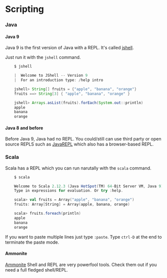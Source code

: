 Scripting
=========
    
### Java 

#### Java 9
Java 9 is the first version of Java with a REPL. It's called
[jshell](https://docs.oracle.com/javase/9/tools/jshell.htm#JSWOR-GUID-C337353B-074A-431C-993F-60C226163F00).

Just run it with the `jshell` command.

``` java
    $ jshell

    |  Welcome to JShell -- Version 9
    |  For an introduction type: /help intro

    jshell> String[] fruits = {"apple", "banana", "orange"}
    fruits ==> String[3] { "apple", "banana", "orange" }

    jshell> Arrays.asList(fruits).forEach(System.out::println)
    apple
    banana
    orange
```

#### Java 8 and before
Before Java 9, Java had no REPL. You could/still can use third party or open source REPLS such as
[JavaREPL](http://www.javarepl.com/term.html) which also has a browser-based REPL.


### Scala

Scala has a REPL which you can run narutally with the `scala` command.

```scala
    $ scala

    Welcome to Scala 2.12.3 (Java HotSpot(TM) 64-Bit Server VM, Java 9).
    Type in expressions for evaluation. Or try :help.

    scala> val fruits = Array("apple", "banana", "orange")
    fruits: Array[String] = Array(apple, banana, orange)

    scala> fruits.foreach(println)
    apple
    banana
    orange
```

If you want to paste multiple lines just type `:paste`. Type `ctrl-D` at the end to terminate the paste mode. 

#### Ammonite

[Ammonite](https://github.com/lihaoyi/Ammonite) Shell and REPL are very powerfool tools. Check them out if you need a full fledged shell/REPL.